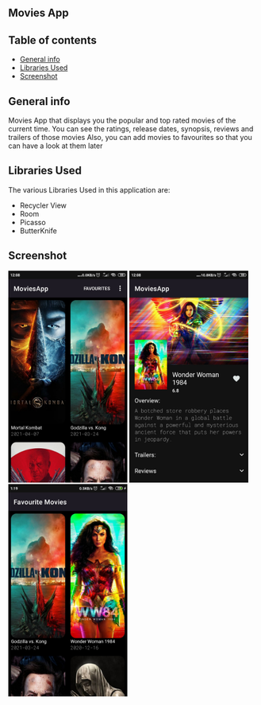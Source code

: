 ## Movies App

## Table of contents
* [General info](#general-info)
* [Libraries Used](#libraries-used)
* [Screenshot](#screenshot)

## General info
Movies App that displays you the popular and top rated movies of the current time. 
You can see the ratings, release dates, synopsis, reviews and trailers of those movies Also, you can add movies to favourites so that you can have a look at them later


## Libraries Used
The various Libraries Used in this application are:
* Recycler View
* Room
* Picasso
* ButterKnife

## Screenshot
<img src="https://github.com/dayushman/MoviesApp/blob/main/assets/HomeScreen.jpg" width="240">     <img src="https://github.com/dayushman/MoviesApp/blob/main/assets/DetailActivity.jpg" width="240">     <img src="https://github.com/dayushman/MoviesApp/blob/main/assets/FavouriteActivity.jpg" width="240">  
